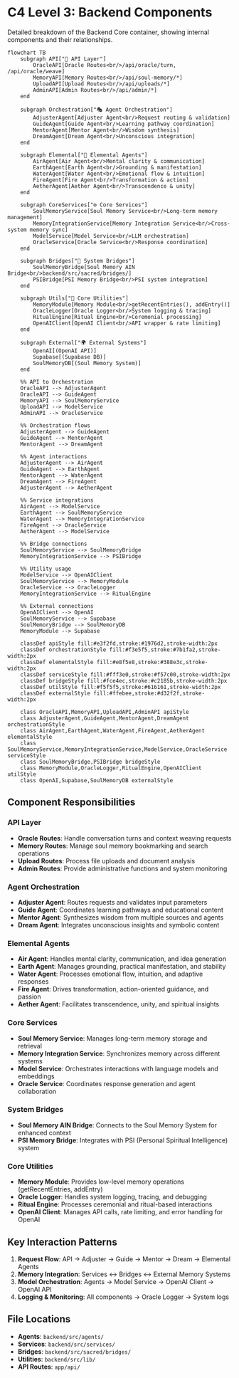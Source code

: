 # C4 Level 3: Backend Components

Detailed breakdown of the Backend Core container, showing internal components and their relationships.

```mermaid
flowchart TB
    subgraph API["🔌 API Layer"]
        OracleAPI[Oracle Routes<br/>/api/oracle/turn, /api/oracle/weave]
        MemoryAPI[Memory Routes<br/>/api/soul-memory/*]
        UploadAPI[Upload Routes<br/>/api/uploads/*]
        AdminAPI[Admin Routes<br/>/api/admin/*]
    end
    
    subgraph Orchestration["🎭 Agent Orchestration"]
        AdjusterAgent[Adjuster Agent<br/>Request routing & validation]
        GuideAgent[Guide Agent<br/>Learning pathway coordination]
        MentorAgent[Mentor Agent<br/>Wisdom synthesis]
        DreamAgent[Dream Agent<br/>Unconscious integration]
    end
    
    subgraph Elemental["🌊 Elemental Agents"]
        AirAgent[Air Agent<br/>Mental clarity & communication]
        EarthAgent[Earth Agent<br/>Grounding & manifestation]
        WaterAgent[Water Agent<br/>Emotional flow & intuition]
        FireAgent[Fire Agent<br/>Transformation & action]
        AetherAgent[Aether Agent<br/>Transcendence & unity]
    end
    
    subgraph CoreServices["⚙️ Core Services"]
        SoulMemoryService[Soul Memory Service<br/>Long-term memory management]
        MemoryIntegrationService[Memory Integration Service<br/>Cross-system memory sync]
        ModelService[Model Service<br/>LLM orchestration]
        OracleService[Oracle Service<br/>Response coordination]
    end
    
    subgraph Bridges["🌉 System Bridges"]
        SoulMemoryBridge[Soul Memory AIN Bridge<br/>backend/src/sacred/bridges/]
        PSIBridge[PSI Memory Bridge<br/>PSI system integration]
    end
    
    subgraph Utils["🔧 Core Utilities"]
        MemoryModule[Memory Module<br/>getRecentEntries(), addEntry()]
        OracleLogger[Oracle Logger<br/>System logging & tracing]
        RitualEngine[Ritual Engine<br/>Ceremonial processing]
        OpenAIClient[OpenAI Client<br/>API wrapper & rate limiting]
    end
    
    subgraph External["🌍 External Systems"]
        OpenAI[(OpenAI API)]
        Supabase[(Supabase DB)]
        SoulMemoryDB[(Soul Memory System)]
    end
    
    %% API to Orchestration
    OracleAPI --> AdjusterAgent
    OracleAPI --> GuideAgent
    MemoryAPI --> SoulMemoryService
    UploadAPI --> ModelService
    AdminAPI --> OracleService
    
    %% Orchestration flows
    AdjusterAgent --> GuideAgent
    GuideAgent --> MentorAgent
    MentorAgent --> DreamAgent
    
    %% Agent interactions
    AdjusterAgent --> AirAgent
    GuideAgent --> EarthAgent
    MentorAgent --> WaterAgent
    DreamAgent --> FireAgent
    AdjusterAgent --> AetherAgent
    
    %% Service integrations
    AirAgent --> ModelService
    EarthAgent --> SoulMemoryService
    WaterAgent --> MemoryIntegrationService
    FireAgent --> OracleService
    AetherAgent --> ModelService
    
    %% Bridge connections
    SoulMemoryService --> SoulMemoryBridge
    MemoryIntegrationService --> PSIBridge
    
    %% Utility usage
    ModelService --> OpenAIClient
    SoulMemoryService --> MemoryModule
    OracleService --> OracleLogger
    MemoryIntegrationService --> RitualEngine
    
    %% External connections
    OpenAIClient --> OpenAI
    SoulMemoryService --> Supabase
    SoulMemoryBridge --> SoulMemoryDB
    MemoryModule --> Supabase

    classDef apiStyle fill:#e3f2fd,stroke:#1976d2,stroke-width:2px
    classDef orchestrationStyle fill:#f3e5f5,stroke:#7b1fa2,stroke-width:2px
    classDef elementalStyle fill:#e8f5e8,stroke:#388e3c,stroke-width:2px
    classDef serviceStyle fill:#fff3e0,stroke:#f57c00,stroke-width:2px
    classDef bridgeStyle fill:#fce4ec,stroke:#c2185b,stroke-width:2px
    classDef utilStyle fill:#f5f5f5,stroke:#616161,stroke-width:2px
    classDef externalStyle fill:#ffebee,stroke:#d32f2f,stroke-width:2px
    
    class OracleAPI,MemoryAPI,UploadAPI,AdminAPI apiStyle
    class AdjusterAgent,GuideAgent,MentorAgent,DreamAgent orchestrationStyle
    class AirAgent,EarthAgent,WaterAgent,FireAgent,AetherAgent elementalStyle
    class SoulMemoryService,MemoryIntegrationService,ModelService,OracleService serviceStyle
    class SoulMemoryBridge,PSIBridge bridgeStyle
    class MemoryModule,OracleLogger,RitualEngine,OpenAIClient utilStyle
    class OpenAI,Supabase,SoulMemoryDB externalStyle
```

## Component Responsibilities

### API Layer
- **Oracle Routes**: Handle conversation turns and context weaving requests
- **Memory Routes**: Manage soul memory bookmarking and search operations  
- **Upload Routes**: Process file uploads and document analysis
- **Admin Routes**: Provide administrative functions and system monitoring

### Agent Orchestration
- **Adjuster Agent**: Routes requests and validates input parameters
- **Guide Agent**: Coordinates learning pathways and educational content
- **Mentor Agent**: Synthesizes wisdom from multiple sources and agents
- **Dream Agent**: Integrates unconscious insights and symbolic content

### Elemental Agents
- **Air Agent**: Handles mental clarity, communication, and idea generation
- **Earth Agent**: Manages grounding, practical manifestation, and stability
- **Water Agent**: Processes emotional flow, intuition, and adaptive responses
- **Fire Agent**: Drives transformation, action-oriented guidance, and passion
- **Aether Agent**: Facilitates transcendence, unity, and spiritual insights

### Core Services
- **Soul Memory Service**: Manages long-term memory storage and retrieval
- **Memory Integration Service**: Synchronizes memory across different systems
- **Model Service**: Orchestrates interactions with language models and embeddings
- **Oracle Service**: Coordinates response generation and agent collaboration

### System Bridges
- **Soul Memory AIN Bridge**: Connects to the Soul Memory System for enhanced context
- **PSI Memory Bridge**: Integrates with PSI (Personal Spiritual Intelligence) system

### Core Utilities
- **Memory Module**: Provides low-level memory operations (getRecentEntries, addEntry)
- **Oracle Logger**: Handles system logging, tracing, and debugging
- **Ritual Engine**: Processes ceremonial and ritual-based interactions
- **OpenAI Client**: Manages API calls, rate limiting, and error handling for OpenAI

## Key Interaction Patterns

1. **Request Flow**: API → Adjuster → Guide → Mentor → Dream → Elemental Agents
2. **Memory Integration**: Services ↔ Bridges ↔ External Memory Systems
3. **Model Orchestration**: Agents → Model Service → OpenAI Client → OpenAI API
4. **Logging & Monitoring**: All components → Oracle Logger → System logs

## File Locations

- **Agents**: `backend/src/agents/`
- **Services**: `backend/src/services/`
- **Bridges**: `backend/src/sacred/bridges/`
- **Utilities**: `backend/src/lib/`
- **API Routes**: `app/api/`